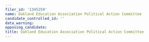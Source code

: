 ```yaml
---
filer_id: '1345259'
name: Oakland Education Association Political Action Committee
candidate_controlled_id: ''
data_warning: 
opposing_candidate: 
title: Oakland Education Association Political Action Committee
---
```


